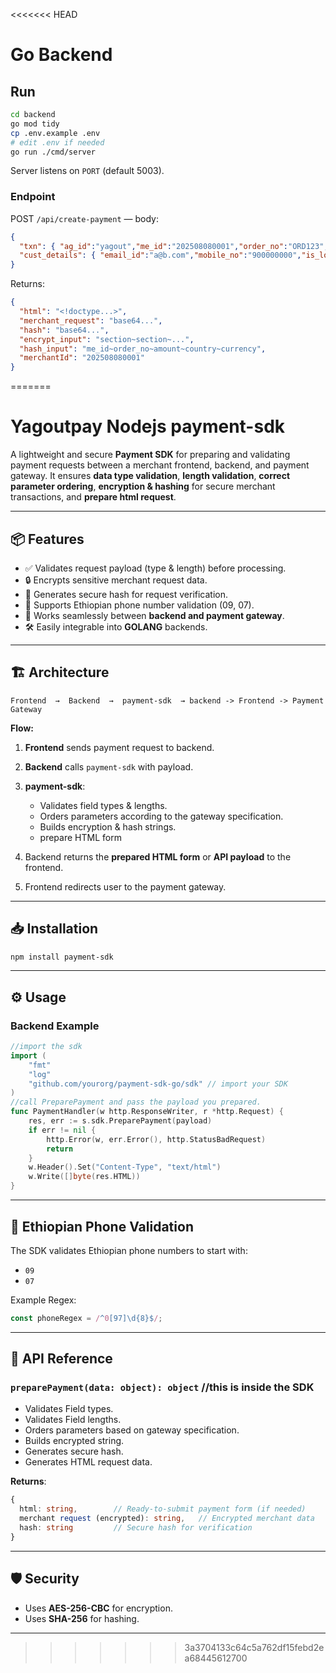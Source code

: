 <<<<<<< HEAD
# Go Backend

## Run
```bash
cd backend
go mod tidy
cp .env.example .env
# edit .env if needed
go run ./cmd/server
```
Server listens on `PORT` (default 5003).

### Endpoint
POST `/api/create-payment` — body:
```json
{
  "txn": { "ag_id":"yagout","me_id":"202508080001","order_no":"ORD123","amount":"10.00","country":"ETH","currency":"ETB","txn_type":"SALE","success_url":"https://example/s","failure_url":"https://example/f","channel":"WEB" },
  "cust_details": { "email_id":"a@b.com","mobile_no":"900000000","is_logged_in":"Y" }
}
```
Returns:
```json
{
  "html": "<!doctype...>",
  "merchant_request": "base64...",
  "hash": "base64...",
  "encrypt_input": "section~section~...",
  "hash_input": "me_id~order_no~amount~country~currency",
  "merchantId": "202508080001"
}
```
=======


# Yagoutpay Nodejs payment-sdk

A lightweight and secure **Payment SDK** for preparing and validating payment requests between a merchant frontend, backend, and payment gateway.
It ensures **data type validation**, **length validation**, **correct parameter ordering**, **encryption & hashing** for secure merchant transactions, and **prepare html request**.

---

## 📦 Features

* ✅ Validates request payload (type & length) before processing.
* 🔒 Encrypts sensitive merchant request data.
* 🧾 Generates secure hash for request verification.
* 📄 Supports Ethiopian phone number validation (09, 07).
* 🔄 Works seamlessly between **backend and payment gateway**.
* 🛠 Easily integrable into **GOLANG** backends.

---

## 🏗 Architecture

```
Frontend  →  Backend  →  payment-sdk  → backend -> Frontend -> Payment Gateway
```

**Flow:**

1. **Frontend** sends payment request to backend.
2. **Backend** calls `payment-sdk` with payload.
3. **payment-sdk**:

   * Validates field types & lengths.
   * Orders parameters according to the gateway specification.
   * Builds encryption & hash strings.
   * prepare HTML form
4. Backend returns the **prepared HTML form** or **API payload** to the frontend.
5. Frontend redirects user to the payment gateway.

---

## 📥 Installation

```bash
npm install payment-sdk
```

---

## ⚙️ Usage

### **Backend Example**

```go
//import the sdk
import (
    "fmt"
    "log"
    "github.com/yourorg/payment-sdk-go/sdk" // import your SDK
)
//call PreparePayment and pass the payload you prepared.
func PaymentHandler(w http.ResponseWriter, r *http.Request) {
    res, err := s.sdk.PreparePayment(payload)
    if err != nil {
        http.Error(w, err.Error(), http.StatusBadRequest)
        return
    }
    w.Header().Set("Content-Type", "text/html")
    w.Write([]byte(res.HTML))
}
```

---

## 🧪 Ethiopian Phone Validation

The SDK validates Ethiopian phone numbers to start with:

* `09`
* `07`

Example Regex:

```ts
const phoneRegex = /^0[97]\d{8}$/;
```

---

## 📜 API Reference



### **`preparePayment(data: object): object`** //this is inside the SDK

* Validates Field types.
* Validates Field lengths.
* Orders parameters based on gateway specification.
* Builds encrypted string.
* Generates secure hash.
* Generates HTML request data.

**Returns**:

```ts
{
  html: string,        // Ready-to-submit payment form (if needed)
  merchant request (encrypted): string,   // Encrypted merchant data
  hash: string         // Secure hash for verification
}
```

---

## 🛡 Security

* Uses **AES-256-CBC** for encryption.
* Uses **SHA-256** for hashing.

---


>>>>>>> 3a3704133c64c5a762df15febd2ea68445612700
